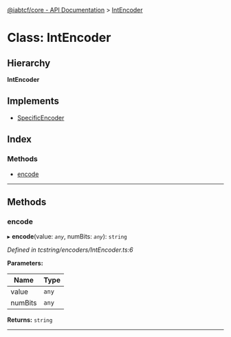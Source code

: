 [@iabtcf/core - API Documentation](../README.md) > [IntEncoder](../classes/intencoder.md)

# Class: IntEncoder

## Hierarchy

**IntEncoder**

## Implements

* [SpecificEncoder](../interfaces/specificencoder.md)

## Index

### Methods

* [encode](intencoder.md#encode)

---

## Methods

<a id="encode"></a>

###  encode

▸ **encode**(value: *`any`*, numBits: *`any`*): `string`

*Defined in tcstring/encoders/IntEncoder.ts:6*

**Parameters:**

| Name | Type |
| ------ | ------ |
| value | `any` |
| numBits | `any` |

**Returns:** `string`

___

